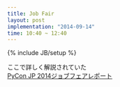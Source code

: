 ```yaml
---
title: Job Fair
layout: post
implementation: "2014-09-14"
time: 10:40 ~ 12:40
---
```


{% include JB/setup %}

ここで詳しく解説されていた  
[PyCon JP 2014ジョブフェアレポート](http://engineer.typemag.jp/article/pycon2014-jobfair)  

